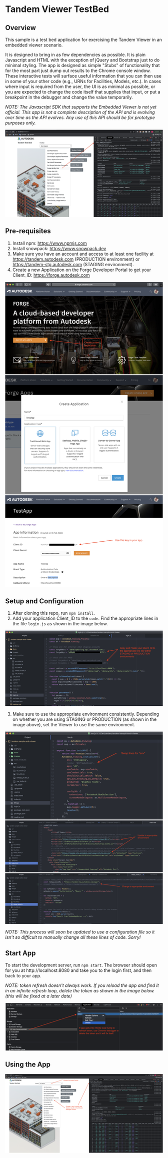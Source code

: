 # Tandem Viewer TestBed

## Overview

This sample is a test bed application for exercising the Tandem Viewer in an embedded viewer scenario.

It is designed to bring in as few dependencies as possible.  It is plain Javascript and HTML with the exception of jQuery and Bootstrap just to do minimal styling.  The app is designed as simple "Stubs" of functionality that for the most part just dump out results to the Chrome console window.  These interactive tests will surface useful information that you can then use in some of your other code (e.g., URNs for Facilities, Models, etc.). In cases where input is required from the user, the UI is as minimal as possible, or you are expected to change the code itself that supplies that input, or put a breakpoint in the debugger and change the value temporarily.

*NOTE: The Javascript SDK that supports the Embedded Viewer is not yet official.  This app is not a complete description of the API and is evolving over time as the API evolves.  Any use of this API should be for prototype purposes only.*

![Tandem TestBed App 001](./docs/Readme_img_001.png)


## Pre-requisites

1. Install npm: https://www.npmjs.com
2. Install snowpack: https://www.snowpack.dev
3. Make sure you have an account and access to at least one facility at https://tandem.autodesk.com (PRODUCTION environment) or https://tandem-stg.autodesk.com (STAGING environment).
4. Create a new Application on the Forge Developer Portal to get your Client_ID: https://forge.autodesk.com

![Tandem TestBed App 010](./docs/Readme_img_010.png)
![Tandem TestBed App 011](./docs/Readme_img_011.png)
![Tandem TestBed App 012](./docs/Readme_img_012.png)


## Setup and Configuration

1. After cloning this repo, run `npm install`.
2. Add your application Client_ID to the `code`.  Find the appropriate lines in the file `login.js` as shown in the image below.

![Tandem TestBed App 020](./docs/Readme_img_020.png)

3. Make sure to use the appropriate environment consistently.  Depending on whether you are using STAGING or PRODUCTION (as shown in the image above), set the Viewer to use the same environment.

![Tandem TestBed App 021](./docs/Readme_img_021.png)
![Tandem TestBed App 022](./docs/Readme_img_022.png)
![Tandem TestBed App 023](./docs/Readme_img_023.png)

*NOTE: This process will soon be updated to use a configuration file so it isn't so difficult to manually change all these lines of code.  Sorry!*


## Start App

To start the development server, run `npm start`. The browser should open for you at http://localhost:8080 and take you to the login first, and then back to your app.

*NOTE: token refresh doesn't always work.  If you reload the app and find it in an infinite refresh loop, delete the token as shown in the image below. (this will be fixed at a later date)*

![Tandem TestBed App 030](./docs/Readme_img_030.png)


## Using the App

![Tandem TestBed App 040](./docs/Readme_img_040.png)
